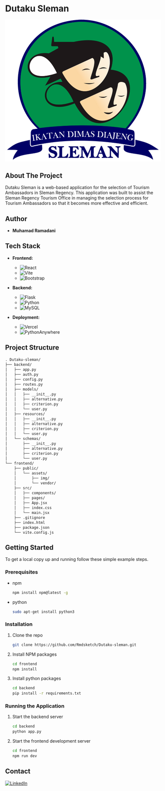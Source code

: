 # Dutaku Sleman

![Logo DutaKu](/frontend/public/assets/img/logo-DutaKu.png)

## About The Project

Dutaku Sleman is a web-based application for the selection of Tourism Ambassadors in Sleman Regency. This application was built to assist the Sleman Regency Tourism Office in managing the selection process for Tourism Ambassadors so that it becomes more effective and efficient.

## Author

*   **Muhamad Ramadani**

## Tech Stack

*   **Frontend:**
    *   ![React](https://img.shields.io/badge/react-%2320232a.svg?style=for-the-badge&logo=react&logoColor=%2361DAFB)
    *   ![Vite](https://img.shields.io/badge/vite-%23646CFF.svg?style=for-the-badge&logo=vite&logoColor=white)
    *   ![Bootstrap](https://img.shields.io/badge/bootstrap-%238511FA.svg?style=for-the-badge&logo=bootstrap&logoColor=white)

*   **Backend:**
    *   ![Flask](https://img.shields.io/badge/flask-%23000.svg?style=for-the-badge&logo=flask&logoColor=white)
    *   ![Python](https://img.shields.io/badge/python-3776AB?style=for-the-badge&logo=python&logoColor=white)
    *   ![MySQL](https://img.shields.io/badge/mysql-%2300f.svg?style=for-the-badge&logo=mysql&logoColor=white)
*   **Deployment:**
    *   ![Vercel](https://img.shields.io/badge/vercel-%23000000.svg?style=for-the-badge&logo=vercel&logoColor=white)
    *   ![PythonAnywhere](https://img.shields.io/badge/pythonanywhere-%23195181.svg?style=for-the-badge&logo=pythonanywhere&logoColor=white)

## Project Structure

```
. Dutaku-sleman/
├── backend/
│   ├── app.py
│   ├── auth.py
│   ├── config.py
│   ├── routes.py
│   ├── models/
│   │   ├── __init__.py
│   │   ├── alternative.py
│   │   ├── criterion.py
│   │   └── user.py
│   ├── resources/
│   │   ├── __init__.py
│   │   ├── alternative.py
│   │   ├── criterion.py
│   │   └── user.py
│   └── schemas/
│       ├── __init__.py
│       ├── alternative.py
│       ├── criterion.py
│       └── user.py
└── frontend/
    ├── public/
    │   └── assets/
    │       ├── img/
    │       └── vendor/
    ├── src/
    │   ├── components/
    │   ├── pages/
    │   ├── App.jsx
    │   ├── index.css
    │   └── main.jsx
    ├── .gitignore
    ├── index.html
    ├── package.json
    └── vite.config.js
```

## Getting Started

To get a local copy up and running follow these simple example steps.

### Prerequisites

*   npm
    ```sh
    npm install npm@latest -g
    ```
*   python
    ```sh
    sudo apt-get install python3
    ```

### Installation

1.  Clone the repo
    ```sh
    git clone https://github.com/Rmdsketch/Dutaku-sleman.git
    ```
2.  Install NPM packages
    ```sh
    cd frontend
    npm install
    ```
3.  Install python packages
    ```sh
    cd backend
    pip install -r requirements.txt
    ```

### Running the Application

1.  Start the backend server
    ```sh
    cd backend
    python app.py
    ```
2.  Start the frontend development server
    ```sh
    cd frontend
    npm run dev
    ```

## Contact

[![LinkedIn](https://img.shields.io/badge/LinkedIn-0077B5?style=for-the-badge&logo=linkedin&logoColor=white)](https://www.linkedin.com/in/muhamad-ramadani-937976245/)